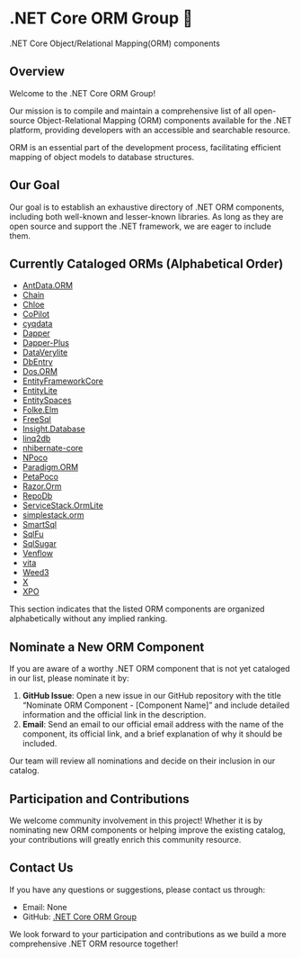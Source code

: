 # .NET Core ORM Group 👋

.NET Core Object/Relational Mapping(ORM) components

## Overview

Welcome to the .NET Core ORM Group! 

Our mission is to compile and maintain a comprehensive list of all open-source Object-Relational Mapping (ORM) components available for the .NET platform, providing developers with an accessible and searchable resource. 

ORM is an essential part of the development process, facilitating efficient mapping of object models to database structures.

## Our Goal

Our goal is to establish an exhaustive directory of .NET ORM components, including both well-known and lesser-known libraries. As long as they are open source and support the .NET framework, we are eager to include them.

## Currently Cataloged ORMs (Alphabetical Order)

- [AntData.ORM](https://github.com/orm-core-group/AntData.ORM)
- [Chain](https://github.com/orm-core-group/Chain)
- [Chloe](https://github.com/orm-core-group/Chloe)
- [CoPilot](https://github.com/orm-core-group/CoPilot)
- [cyqdata](https://github.com/orm-core-group/cyqdata)
- [Dapper](https://github.com/orm-core-group/Dapper)
- [Dapper-Plus](https://github.com/orm-core-group/Dapper-Plus)
- [DataVerylite](https://github.com/orm-core-group/DataVerylite)
- [DbEntry](https://github.com/orm-core-group/DbEntry)
- [Dos.ORM](https://github.com/orm-core-group/Dos.ORM)
- [EntityFrameworkCore](https://github.com/orm-core-group/EntityFrameworkCore)
- [EntityLite](https://github.com/orm-core-group/EntityLite)
- [EntitySpaces](https://github.com/orm-core-group/EntitySpaces)
- [Folke.Elm](https://github.com/orm-core-group/Folke.Elm)
- [FreeSql](https://github.com/orm-core-group/FreeSql)
- [Insight.Database](https://github.com/orm-core-group/Insight.Database)
- [linq2db](https://github.com/orm-core-group/linq2db)
- [nhibernate-core](https://github.com/orm-core-group/nhibernate-core)
- [NPoco](https://github.com/orm-core-group/NPoco)
- [Paradigm.ORM](https://github.com/orm-core-group/Paradigm.ORM)
- [PetaPoco](https://github.com/orm-core-group/PetaPoco)
- [Razor.Orm](https://github.com/orm-core-group/Razor.Orm)
- [RepoDb](https://github.com/orm-core-group/RepoDb)
- [ServiceStack.OrmLite](https://github.com/orm-core-group/ServiceStack.OrmLite)
- [simplestack.orm](https://github.com/orm-core-group/simplestack.orm)
- [SmartSql](https://github.com/orm-core-group/SmartSql)
- [SqlFu](https://github.com/orm-core-group/SqlFu)
- [SqlSugar](https://github.com/orm-core-group/SqlSugar)
- [Venflow](https://github.com/orm-core-group/Venflow)
- [vita](https://github.com/orm-core-group/vita)
- [Weed3](https://github.com/orm-core-group/Weed3)
- [X](https://github.com/orm-core-group/X)
- [XPO](https://github.com/orm-core-group/XPO)

This section indicates that the listed ORM components are organized alphabetically without any implied ranking.

## Nominate a New ORM Component

If you are aware of a worthy .NET ORM component that is not yet cataloged in our list, please nominate it by:
1. **GitHub Issue**: Open a new issue in our GitHub repository with the title “Nominate ORM Component - [Component Name]” and include detailed information and the official link in the description.
2. **Email**: Send an email to our official email address with the name of the component, its official link, and a brief explanation of why it should be included.

Our team will review all nominations and decide on their inclusion in our catalog.

## Participation and Contributions

We welcome community involvement in this project! Whether it is by nominating new ORM components or helping improve the existing catalog, your contributions will greatly enrich this community resource.

## Contact Us

If you have any questions or suggestions, please contact us through:
- Email: None
- GitHub: [.NET Core ORM Group](https://github.com/orm-core-group)

We look forward to your participation and contributions as we build a more comprehensive .NET ORM resource together!

